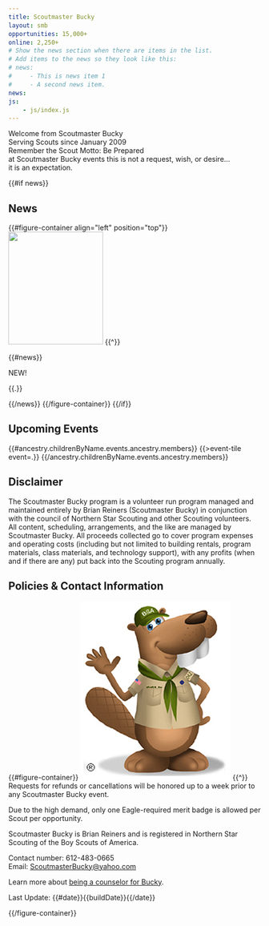 ```yaml
---
title: Scoutmaster Bucky
layout: smb
opportunities: 15,000+
online: 2,250+
# Show the news section when there are items in the list.
# Add items to the news so they look like this:
# news:
#     - This is news item 1
#     - A second news item.
news:
js:
    - js/index.js
---
```


<div class="D(f) Fxd(c)--sm Jc(spa)">
<div>
<div class="C(--themeText) Fw(b) Fz(2em) D(f) Jc(c)">Welcome from Scoutmaster Bucky</div>
<div class="D(f) Jc(c) Pb(1em)">Serving Scouts since January 2009</div>

<div class="Ta(c) Mt(1em)">Remember the Scout Motto: <smb-accent>Be Prepared</smb-accent></div>

<div class="Ta(c)">at Scoutmaster Bucky events this is not a request, wish, or desire…</div>

<div class="Ta(c)"><smb-accent>it is an expectation.</smb-accent></div>
</div>


<!--
<div class="D(f) Ai(c) Fxd(c) Maw(30%)--l Maw(25%)--_sml">
<a class="D(f) Jc(c)" href="/dnd/"><img src="/dnd/bucky-guild.png" class="W(80%)--_sm W(35%)--m W(60%)--s H(a) Bgc(black) Bdrs(1em)"></a>
<div class="Pt(0.4em) Tt(u) Fw(b) Fz(1.2em)">Dungeons &amp; Dragons</div>
<p>Join Scoutmaster Bucky and his team of Dungeon Masters on October 5th.</p>
<p><a href="/dnd/">Learn more!</a></p>
</div>
-->

</div>

{{#if news}}

## News

{{#figure-container align="left" position="top"}}
<img src="{{@root.rootPath}}images/bucky-with-newspaper.jpg" class="W(100%) H(a)" width="189" height="225" />
{{^}}

{{#news}}

<div class="D(f)">
<div class="D(f) C(red) Fw(b) Px(8px)">NEW!</div>
<div>

{{.}}

</div>
</div>
{{/news}}
{{/figure-container}}
{{/if}}

## Upcoming Events

<div class="D(f) Fxw(w) Jc(sb) Ai(fs) Ta(in)">
{{#ancestry.childrenByName.events.ancestry.members}}
{{>event-tile event=.}}
{{/ancestry.childrenByName.events.ancestry.members}}
</div>

## Disclaimer

The Scoutmaster Bucky program is a volunteer run program managed and maintained entirely by Brian Reiners (Scoutmaster Bucky) in conjunction with the council of Northern Star Scouting and other Scouting volunteers. All content, scheduling, arrangements, and the like are managed by Scoutmaster Bucky. All proceeds collected go to cover program expenses and operating costs (including but not limited to building rentals, program materials, class materials, and technology support), with any profits (when and if there are any) put back into the Scouting program annually.

## Policies & Contact Information

{{#figure-container}}
<img src="images/bucky-waving.jpg" alt="Bucky Waving" class="W(100%) H(a)"/>
{{^}}
Requests for refunds or cancellations will be honored up to a week prior to any Scoutmaster Bucky event.

Due to the high demand, only one Eagle-required merit badge is allowed per Scout per opportunity.

Scoutmaster Bucky is Brian Reiners and is registered in Northern Star Scouting of the Boy Scouts of America.

Contact number: 612-483-0665<br />
Email: <a href="mailto:ScoutmasterBucky@yahoo.com?subject=Home Page Inquiry">ScoutmasterBucky@yahoo.com</a>

Learn more about [being a counselor for Bucky](/counselors/).

Last Update: {{#date}}{{buildDate}}{{/date}}

{{/figure-container}}
